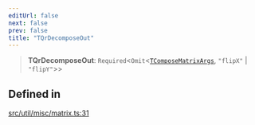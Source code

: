 ```yaml
---
editUrl: false
next: false
prev: false
title: "TQrDecomposeOut"
---
```


> **TQrDecomposeOut**: `Required`\<`Omit`\<[`TComposeMatrixArgs`](/api/namespaces/util/type-aliases/tcomposematrixargs/), `"flipX"` \| `"flipY"`\>\>

## Defined in

[src/util/misc/matrix.ts:31](https://github.com/fabricjs/fabric.js/blob/a0b4adf41e0a1fd81824114cedd4c32bfb8cac25/src/util/misc/matrix.ts#L31)
